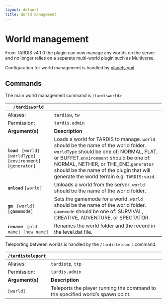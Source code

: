 ```yaml
---
layout: default
title: World management
---
```


# World management

From TARDIS v4.1.0 the plugin can now manage any worlds on the server and no longer relies on a separate multi-world
plugin such as Multiverse.

Configuration for world management is handled by [planets.yml](configuration/planets).

## Commands

The main world management command is `/tardisworld`>

| `/tardisworld`                                              |                                                                                                                                                                                                                                                                                                                |
| ----------------------------------------------------------- |----------------------------------------------------------------------------------------------------------------------------------------------------------------------------------------------------------------------------------------------------------------------------------------------------------------|
| Aliases:                                                    | `tardisw`, `tw`                                                                                                                                                                                                                                                                                                |
| Permission:                                                 | `tardis.admin`                                                                                                                                                                                                                                                                                                 |
| **Argument(s)**                                             | **Description**                                                                                                                                                                                                                                                                                                |
| **`load `** `[world] [worldType] [environment] [generator]` | Loads a world for TARDIS to manage. `world` should be the name of the world folder. `worldType` should be one of: NORMAL, FLAT, or BUFFET.`environment` should be one of: NORMAL, NETHER, or THE\_END.`generator` should be the name of the plugin that will generate the world terrain e.g. `TARDIS:void`. |
| **`unload`** `[world]`                                      | Unloads a world from the server. `world` should be the name of the world folder.                                                                                                                                                                                                                               |
| **`gm `** `[world] [gamemode]`                              | Sets the gamemode for a world. `world` should be the name of the world folder. `gamemode` should be one of: SURVIVAL, CREATIVE, ADVENTURE, or SPECTATOR.                                                                                                                                                       |
| **`rename `** `[old name] [new name]`                       | Renames the world folder and the record in the level.dat file.                                                                                                                                                                                                                                                 |

Teleporting between worlds is handled by the `/tardisteleport` command.

| `/tardisteleport` |                                                                                |
| ----------------- | ------------------------------------------------------------------------------ |
| Aliases:          | `tardistp`, `ttp`                                                              |
| Permission:       | `tardis.admin`                                                                 |
| **Argument(s)**   | **Description**                                                                |
| `[world]`         | Teleports the player running the command to the specified world’s spawn point. |
